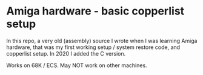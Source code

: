 # Amiga hardware - basic copperlist setup

In this repo, a very old (assembly) source I wrote when I was learning Amiga hardware, that was my first working setup / system restore code, and copperlist setup.
In 2020 I added the C version.

Works on 68K / ECS. May NOT work on other machines.